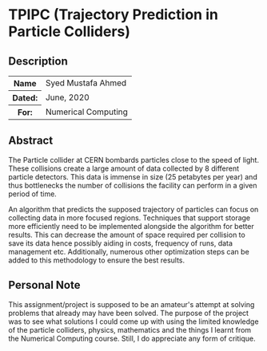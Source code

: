 # TPIPC (Trajectory Prediction in Particle Colliders)
## Description
<table>
  <tr>
    <th>Name</th>
    <td>Syed Mustafa Ahmed</td>
  </tr>
  <tr>
    <th>Dated:</th>
    <td>June, 2020</td>
  </tr>
  <tr>
    <th>For:</th>
    <td>Numerical Computing</td>
  </tr>
</table>

## Abstract
The Particle collider at CERN bombards particles close to the speed of light. These collisions create a large amount of data collected by 8 different particle detectors. This data is immense in size (25 petabytes per year) and thus bottlenecks the number of collisions the facility can perform in a given period of time.

An algorithm that predicts the supposed trajectory of particles can focus on collecting data in more focused regions. Techniques that support storage more efficiently need to be implemented alongside the algorithm for better results. This can decrease the amount of space required per collision to save its data hence possibly aiding in costs, frequency of runs, data management etc. Additionally, numerous other optimization steps can be added to this methodology to ensure the best results.

## Personal Note
This assignment/project is supposed to be an amateur's attempt at solving problems that already may have been solved. The purpose of the project was to see what solutions I could come up with using the limited knowledge of the particle colliders, physics, mathematics and the things I learnt from the Numerical Computing course. Still, I do appreciate any form of critique.

